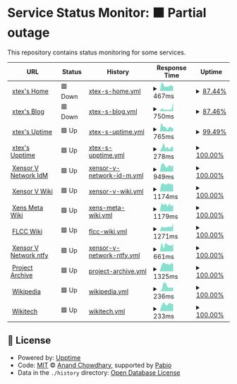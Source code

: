 # Service Status Monitor: <!--live status--> **🟧 Partial outage**

This repository contains status monitoring for some services.

<!--start: status pages-->
<!-- This summary is generated by Upptime (https://github.com/upptime/upptime) -->
<!-- Do not edit this manually, your changes will be overwritten -->
<!-- prettier-ignore -->
| URL | Status | History | Response Time | Uptime |
| --- | ------ | ------- | ------------- | ------ |
| <img alt="" src="https://icons.duckduckgo.com/ip3/xtexx.eu.org.ico" height="13"> [xtex's Home](https://xtexx.eu.org) | 🟥 Down | [xtex-s-home.yml](https://github.com/xtexChooser/uptime/commits/HEAD/history/xtex-s-home.yml) | <details><summary><img alt="Response time graph" src="./graphs/xtex-s-home/response-time-week.png" height="20"> 467ms</summary><br><a href="https://upptime.xtexx.eu.org/history/xtex-s-home"><img alt="Response time 740" src="https://img.shields.io/endpoint?url=https%3A%2F%2Fraw.githubusercontent.com%2FxtexChooser%2Fuptime%2FHEAD%2Fapi%2Fxtex-s-home%2Fresponse-time.json"></a><br><a href="https://upptime.xtexx.eu.org/history/xtex-s-home"><img alt="24-hour response time 0" src="https://img.shields.io/endpoint?url=https%3A%2F%2Fraw.githubusercontent.com%2FxtexChooser%2Fuptime%2FHEAD%2Fapi%2Fxtex-s-home%2Fresponse-time-day.json"></a><br><a href="https://upptime.xtexx.eu.org/history/xtex-s-home"><img alt="7-day response time 467" src="https://img.shields.io/endpoint?url=https%3A%2F%2Fraw.githubusercontent.com%2FxtexChooser%2Fuptime%2FHEAD%2Fapi%2Fxtex-s-home%2Fresponse-time-week.json"></a><br><a href="https://upptime.xtexx.eu.org/history/xtex-s-home"><img alt="30-day response time 740" src="https://img.shields.io/endpoint?url=https%3A%2F%2Fraw.githubusercontent.com%2FxtexChooser%2Fuptime%2FHEAD%2Fapi%2Fxtex-s-home%2Fresponse-time-month.json"></a><br><a href="https://upptime.xtexx.eu.org/history/xtex-s-home"><img alt="1-year response time 740" src="https://img.shields.io/endpoint?url=https%3A%2F%2Fraw.githubusercontent.com%2FxtexChooser%2Fuptime%2FHEAD%2Fapi%2Fxtex-s-home%2Fresponse-time-year.json"></a></details> | <details><summary><a href="https://upptime.xtexx.eu.org/history/xtex-s-home">87.44%</a></summary><a href="https://upptime.xtexx.eu.org/history/xtex-s-home"><img alt="All-time uptime 95.16%" src="https://img.shields.io/endpoint?url=https%3A%2F%2Fraw.githubusercontent.com%2FxtexChooser%2Fuptime%2FHEAD%2Fapi%2Fxtex-s-home%2Fuptime.json"></a><br><a href="https://upptime.xtexx.eu.org/history/xtex-s-home"><img alt="24-hour uptime 12.10%" src="https://img.shields.io/endpoint?url=https%3A%2F%2Fraw.githubusercontent.com%2FxtexChooser%2Fuptime%2FHEAD%2Fapi%2Fxtex-s-home%2Fuptime-day.json"></a><br><a href="https://upptime.xtexx.eu.org/history/xtex-s-home"><img alt="7-day uptime 87.44%" src="https://img.shields.io/endpoint?url=https%3A%2F%2Fraw.githubusercontent.com%2FxtexChooser%2Fuptime%2FHEAD%2Fapi%2Fxtex-s-home%2Fuptime-week.json"></a><br><a href="https://upptime.xtexx.eu.org/history/xtex-s-home"><img alt="30-day uptime 95.16%" src="https://img.shields.io/endpoint?url=https%3A%2F%2Fraw.githubusercontent.com%2FxtexChooser%2Fuptime%2FHEAD%2Fapi%2Fxtex-s-home%2Fuptime-month.json"></a><br><a href="https://upptime.xtexx.eu.org/history/xtex-s-home"><img alt="1-year uptime 95.16%" src="https://img.shields.io/endpoint?url=https%3A%2F%2Fraw.githubusercontent.com%2FxtexChooser%2Fuptime%2FHEAD%2Fapi%2Fxtex-s-home%2Fuptime-year.json"></a></details>
| <img alt="" src="https://icons.duckduckgo.com/ip3/blog.xtexx.eu.org.ico" height="13"> [xtex's Blog](https://blog.xtexx.eu.org) | 🟥 Down | [xtex-s-blog.yml](https://github.com/xtexChooser/uptime/commits/HEAD/history/xtex-s-blog.yml) | <details><summary><img alt="Response time graph" src="./graphs/xtex-s-blog/response-time-week.png" height="20"> 750ms</summary><br><a href="https://upptime.xtexx.eu.org/history/xtex-s-blog"><img alt="Response time 745" src="https://img.shields.io/endpoint?url=https%3A%2F%2Fraw.githubusercontent.com%2FxtexChooser%2Fuptime%2FHEAD%2Fapi%2Fxtex-s-blog%2Fresponse-time.json"></a><br><a href="https://upptime.xtexx.eu.org/history/xtex-s-blog"><img alt="24-hour response time 2458" src="https://img.shields.io/endpoint?url=https%3A%2F%2Fraw.githubusercontent.com%2FxtexChooser%2Fuptime%2FHEAD%2Fapi%2Fxtex-s-blog%2Fresponse-time-day.json"></a><br><a href="https://upptime.xtexx.eu.org/history/xtex-s-blog"><img alt="7-day response time 750" src="https://img.shields.io/endpoint?url=https%3A%2F%2Fraw.githubusercontent.com%2FxtexChooser%2Fuptime%2FHEAD%2Fapi%2Fxtex-s-blog%2Fresponse-time-week.json"></a><br><a href="https://upptime.xtexx.eu.org/history/xtex-s-blog"><img alt="30-day response time 745" src="https://img.shields.io/endpoint?url=https%3A%2F%2Fraw.githubusercontent.com%2FxtexChooser%2Fuptime%2FHEAD%2Fapi%2Fxtex-s-blog%2Fresponse-time-month.json"></a><br><a href="https://upptime.xtexx.eu.org/history/xtex-s-blog"><img alt="1-year response time 745" src="https://img.shields.io/endpoint?url=https%3A%2F%2Fraw.githubusercontent.com%2FxtexChooser%2Fuptime%2FHEAD%2Fapi%2Fxtex-s-blog%2Fresponse-time-year.json"></a></details> | <details><summary><a href="https://upptime.xtexx.eu.org/history/xtex-s-blog">87.46%</a></summary><a href="https://upptime.xtexx.eu.org/history/xtex-s-blog"><img alt="All-time uptime 95.16%" src="https://img.shields.io/endpoint?url=https%3A%2F%2Fraw.githubusercontent.com%2FxtexChooser%2Fuptime%2FHEAD%2Fapi%2Fxtex-s-blog%2Fuptime.json"></a><br><a href="https://upptime.xtexx.eu.org/history/xtex-s-blog"><img alt="24-hour uptime 12.21%" src="https://img.shields.io/endpoint?url=https%3A%2F%2Fraw.githubusercontent.com%2FxtexChooser%2Fuptime%2FHEAD%2Fapi%2Fxtex-s-blog%2Fuptime-day.json"></a><br><a href="https://upptime.xtexx.eu.org/history/xtex-s-blog"><img alt="7-day uptime 87.46%" src="https://img.shields.io/endpoint?url=https%3A%2F%2Fraw.githubusercontent.com%2FxtexChooser%2Fuptime%2FHEAD%2Fapi%2Fxtex-s-blog%2Fuptime-week.json"></a><br><a href="https://upptime.xtexx.eu.org/history/xtex-s-blog"><img alt="30-day uptime 95.16%" src="https://img.shields.io/endpoint?url=https%3A%2F%2Fraw.githubusercontent.com%2FxtexChooser%2Fuptime%2FHEAD%2Fapi%2Fxtex-s-blog%2Fuptime-month.json"></a><br><a href="https://upptime.xtexx.eu.org/history/xtex-s-blog"><img alt="1-year uptime 95.16%" src="https://img.shields.io/endpoint?url=https%3A%2F%2Fraw.githubusercontent.com%2FxtexChooser%2Fuptime%2FHEAD%2Fapi%2Fxtex-s-blog%2Fuptime-year.json"></a></details>
| <img alt="" src="https://icons.duckduckgo.com/ip3/uptime.xtexx.eu.org.ico" height="13"> [xtex's Uptime](https://uptime.xtexx.eu.org) | 🟩 Up | [xtex-s-uptime.yml](https://github.com/xtexChooser/uptime/commits/HEAD/history/xtex-s-uptime.yml) | <details><summary><img alt="Response time graph" src="./graphs/xtex-s-uptime/response-time-week.png" height="20"> 765ms</summary><br><a href="https://upptime.xtexx.eu.org/history/xtex-s-uptime"><img alt="Response time 787" src="https://img.shields.io/endpoint?url=https%3A%2F%2Fraw.githubusercontent.com%2FxtexChooser%2Fuptime%2FHEAD%2Fapi%2Fxtex-s-uptime%2Fresponse-time.json"></a><br><a href="https://upptime.xtexx.eu.org/history/xtex-s-uptime"><img alt="24-hour response time 557" src="https://img.shields.io/endpoint?url=https%3A%2F%2Fraw.githubusercontent.com%2FxtexChooser%2Fuptime%2FHEAD%2Fapi%2Fxtex-s-uptime%2Fresponse-time-day.json"></a><br><a href="https://upptime.xtexx.eu.org/history/xtex-s-uptime"><img alt="7-day response time 765" src="https://img.shields.io/endpoint?url=https%3A%2F%2Fraw.githubusercontent.com%2FxtexChooser%2Fuptime%2FHEAD%2Fapi%2Fxtex-s-uptime%2Fresponse-time-week.json"></a><br><a href="https://upptime.xtexx.eu.org/history/xtex-s-uptime"><img alt="30-day response time 787" src="https://img.shields.io/endpoint?url=https%3A%2F%2Fraw.githubusercontent.com%2FxtexChooser%2Fuptime%2FHEAD%2Fapi%2Fxtex-s-uptime%2Fresponse-time-month.json"></a><br><a href="https://upptime.xtexx.eu.org/history/xtex-s-uptime"><img alt="1-year response time 787" src="https://img.shields.io/endpoint?url=https%3A%2F%2Fraw.githubusercontent.com%2FxtexChooser%2Fuptime%2FHEAD%2Fapi%2Fxtex-s-uptime%2Fresponse-time-year.json"></a></details> | <details><summary><a href="https://upptime.xtexx.eu.org/history/xtex-s-uptime">99.49%</a></summary><a href="https://upptime.xtexx.eu.org/history/xtex-s-uptime"><img alt="All-time uptime 99.19%" src="https://img.shields.io/endpoint?url=https%3A%2F%2Fraw.githubusercontent.com%2FxtexChooser%2Fuptime%2FHEAD%2Fapi%2Fxtex-s-uptime%2Fuptime.json"></a><br><a href="https://upptime.xtexx.eu.org/history/xtex-s-uptime"><img alt="24-hour uptime 100.00%" src="https://img.shields.io/endpoint?url=https%3A%2F%2Fraw.githubusercontent.com%2FxtexChooser%2Fuptime%2FHEAD%2Fapi%2Fxtex-s-uptime%2Fuptime-day.json"></a><br><a href="https://upptime.xtexx.eu.org/history/xtex-s-uptime"><img alt="7-day uptime 99.49%" src="https://img.shields.io/endpoint?url=https%3A%2F%2Fraw.githubusercontent.com%2FxtexChooser%2Fuptime%2FHEAD%2Fapi%2Fxtex-s-uptime%2Fuptime-week.json"></a><br><a href="https://upptime.xtexx.eu.org/history/xtex-s-uptime"><img alt="30-day uptime 99.19%" src="https://img.shields.io/endpoint?url=https%3A%2F%2Fraw.githubusercontent.com%2FxtexChooser%2Fuptime%2FHEAD%2Fapi%2Fxtex-s-uptime%2Fuptime-month.json"></a><br><a href="https://upptime.xtexx.eu.org/history/xtex-s-uptime"><img alt="1-year uptime 99.19%" src="https://img.shields.io/endpoint?url=https%3A%2F%2Fraw.githubusercontent.com%2FxtexChooser%2Fuptime%2FHEAD%2Fapi%2Fxtex-s-uptime%2Fuptime-year.json"></a></details>
| <img alt="" src="https://icons.duckduckgo.com/ip3/upptime.xtexx.eu.org.ico" height="13"> [xtex's Upptime](https://upptime.xtexx.eu.org) | 🟩 Up | [xtex-s-upptime.yml](https://github.com/xtexChooser/uptime/commits/HEAD/history/xtex-s-upptime.yml) | <details><summary><img alt="Response time graph" src="./graphs/xtex-s-upptime/response-time-week.png" height="20"> 278ms</summary><br><a href="https://upptime.xtexx.eu.org/history/xtex-s-upptime"><img alt="Response time 250" src="https://img.shields.io/endpoint?url=https%3A%2F%2Fraw.githubusercontent.com%2FxtexChooser%2Fuptime%2FHEAD%2Fapi%2Fxtex-s-upptime%2Fresponse-time.json"></a><br><a href="https://upptime.xtexx.eu.org/history/xtex-s-upptime"><img alt="24-hour response time 332" src="https://img.shields.io/endpoint?url=https%3A%2F%2Fraw.githubusercontent.com%2FxtexChooser%2Fuptime%2FHEAD%2Fapi%2Fxtex-s-upptime%2Fresponse-time-day.json"></a><br><a href="https://upptime.xtexx.eu.org/history/xtex-s-upptime"><img alt="7-day response time 278" src="https://img.shields.io/endpoint?url=https%3A%2F%2Fraw.githubusercontent.com%2FxtexChooser%2Fuptime%2FHEAD%2Fapi%2Fxtex-s-upptime%2Fresponse-time-week.json"></a><br><a href="https://upptime.xtexx.eu.org/history/xtex-s-upptime"><img alt="30-day response time 250" src="https://img.shields.io/endpoint?url=https%3A%2F%2Fraw.githubusercontent.com%2FxtexChooser%2Fuptime%2FHEAD%2Fapi%2Fxtex-s-upptime%2Fresponse-time-month.json"></a><br><a href="https://upptime.xtexx.eu.org/history/xtex-s-upptime"><img alt="1-year response time 250" src="https://img.shields.io/endpoint?url=https%3A%2F%2Fraw.githubusercontent.com%2FxtexChooser%2Fuptime%2FHEAD%2Fapi%2Fxtex-s-upptime%2Fresponse-time-year.json"></a></details> | <details><summary><a href="https://upptime.xtexx.eu.org/history/xtex-s-upptime">100.00%</a></summary><a href="https://upptime.xtexx.eu.org/history/xtex-s-upptime"><img alt="All-time uptime 100.00%" src="https://img.shields.io/endpoint?url=https%3A%2F%2Fraw.githubusercontent.com%2FxtexChooser%2Fuptime%2FHEAD%2Fapi%2Fxtex-s-upptime%2Fuptime.json"></a><br><a href="https://upptime.xtexx.eu.org/history/xtex-s-upptime"><img alt="24-hour uptime 100.00%" src="https://img.shields.io/endpoint?url=https%3A%2F%2Fraw.githubusercontent.com%2FxtexChooser%2Fuptime%2FHEAD%2Fapi%2Fxtex-s-upptime%2Fuptime-day.json"></a><br><a href="https://upptime.xtexx.eu.org/history/xtex-s-upptime"><img alt="7-day uptime 100.00%" src="https://img.shields.io/endpoint?url=https%3A%2F%2Fraw.githubusercontent.com%2FxtexChooser%2Fuptime%2FHEAD%2Fapi%2Fxtex-s-upptime%2Fuptime-week.json"></a><br><a href="https://upptime.xtexx.eu.org/history/xtex-s-upptime"><img alt="30-day uptime 100.00%" src="https://img.shields.io/endpoint?url=https%3A%2F%2Fraw.githubusercontent.com%2FxtexChooser%2Fuptime%2FHEAD%2Fapi%2Fxtex-s-upptime%2Fuptime-month.json"></a><br><a href="https://upptime.xtexx.eu.org/history/xtex-s-upptime"><img alt="1-year uptime 100.00%" src="https://img.shields.io/endpoint?url=https%3A%2F%2Fraw.githubusercontent.com%2FxtexChooser%2Fuptime%2FHEAD%2Fapi%2Fxtex-s-upptime%2Fuptime-year.json"></a></details>
| <img alt="" src="https://icons.duckduckgo.com/ip3/id.xvnet.eu.org.ico" height="13"> [Xensor V Network IdM](https://id.xvnet.eu.org) | 🟩 Up | [xensor-v-network-id-m.yml](https://github.com/xtexChooser/uptime/commits/HEAD/history/xensor-v-network-id-m.yml) | <details><summary><img alt="Response time graph" src="./graphs/xensor-v-network-id-m/response-time-week.png" height="20"> 949ms</summary><br><a href="https://upptime.xtexx.eu.org/history/xensor-v-network-id-m"><img alt="Response time 1148" src="https://img.shields.io/endpoint?url=https%3A%2F%2Fraw.githubusercontent.com%2FxtexChooser%2Fuptime%2FHEAD%2Fapi%2Fxensor-v-network-id-m%2Fresponse-time.json"></a><br><a href="https://upptime.xtexx.eu.org/history/xensor-v-network-id-m"><img alt="24-hour response time 1009" src="https://img.shields.io/endpoint?url=https%3A%2F%2Fraw.githubusercontent.com%2FxtexChooser%2Fuptime%2FHEAD%2Fapi%2Fxensor-v-network-id-m%2Fresponse-time-day.json"></a><br><a href="https://upptime.xtexx.eu.org/history/xensor-v-network-id-m"><img alt="7-day response time 949" src="https://img.shields.io/endpoint?url=https%3A%2F%2Fraw.githubusercontent.com%2FxtexChooser%2Fuptime%2FHEAD%2Fapi%2Fxensor-v-network-id-m%2Fresponse-time-week.json"></a><br><a href="https://upptime.xtexx.eu.org/history/xensor-v-network-id-m"><img alt="30-day response time 1056" src="https://img.shields.io/endpoint?url=https%3A%2F%2Fraw.githubusercontent.com%2FxtexChooser%2Fuptime%2FHEAD%2Fapi%2Fxensor-v-network-id-m%2Fresponse-time-month.json"></a><br><a href="https://upptime.xtexx.eu.org/history/xensor-v-network-id-m"><img alt="1-year response time 1148" src="https://img.shields.io/endpoint?url=https%3A%2F%2Fraw.githubusercontent.com%2FxtexChooser%2Fuptime%2FHEAD%2Fapi%2Fxensor-v-network-id-m%2Fresponse-time-year.json"></a></details> | <details><summary><a href="https://upptime.xtexx.eu.org/history/xensor-v-network-id-m">100.00%</a></summary><a href="https://upptime.xtexx.eu.org/history/xensor-v-network-id-m"><img alt="All-time uptime 100.00%" src="https://img.shields.io/endpoint?url=https%3A%2F%2Fraw.githubusercontent.com%2FxtexChooser%2Fuptime%2FHEAD%2Fapi%2Fxensor-v-network-id-m%2Fuptime.json"></a><br><a href="https://upptime.xtexx.eu.org/history/xensor-v-network-id-m"><img alt="24-hour uptime 100.00%" src="https://img.shields.io/endpoint?url=https%3A%2F%2Fraw.githubusercontent.com%2FxtexChooser%2Fuptime%2FHEAD%2Fapi%2Fxensor-v-network-id-m%2Fuptime-day.json"></a><br><a href="https://upptime.xtexx.eu.org/history/xensor-v-network-id-m"><img alt="7-day uptime 100.00%" src="https://img.shields.io/endpoint?url=https%3A%2F%2Fraw.githubusercontent.com%2FxtexChooser%2Fuptime%2FHEAD%2Fapi%2Fxensor-v-network-id-m%2Fuptime-week.json"></a><br><a href="https://upptime.xtexx.eu.org/history/xensor-v-network-id-m"><img alt="30-day uptime 100.00%" src="https://img.shields.io/endpoint?url=https%3A%2F%2Fraw.githubusercontent.com%2FxtexChooser%2Fuptime%2FHEAD%2Fapi%2Fxensor-v-network-id-m%2Fuptime-month.json"></a><br><a href="https://upptime.xtexx.eu.org/history/xensor-v-network-id-m"><img alt="1-year uptime 100.00%" src="https://img.shields.io/endpoint?url=https%3A%2F%2Fraw.githubusercontent.com%2FxtexChooser%2Fuptime%2FHEAD%2Fapi%2Fxensor-v-network-id-m%2Fuptime-year.json"></a></details>
| <img alt="" src="https://icons.duckduckgo.com/ip3/w.xvnet.eu.org.ico" height="13"> [Xensor V Wiki](https://w.xvnet.eu.org) | 🟩 Up | [xensor-v-wiki.yml](https://github.com/xtexChooser/uptime/commits/HEAD/history/xensor-v-wiki.yml) | <details><summary><img alt="Response time graph" src="./graphs/xensor-v-wiki/response-time-week.png" height="20"> 1174ms</summary><br><a href="https://upptime.xtexx.eu.org/history/xensor-v-wiki"><img alt="Response time 1237" src="https://img.shields.io/endpoint?url=https%3A%2F%2Fraw.githubusercontent.com%2FxtexChooser%2Fuptime%2FHEAD%2Fapi%2Fxensor-v-wiki%2Fresponse-time.json"></a><br><a href="https://upptime.xtexx.eu.org/history/xensor-v-wiki"><img alt="24-hour response time 1191" src="https://img.shields.io/endpoint?url=https%3A%2F%2Fraw.githubusercontent.com%2FxtexChooser%2Fuptime%2FHEAD%2Fapi%2Fxensor-v-wiki%2Fresponse-time-day.json"></a><br><a href="https://upptime.xtexx.eu.org/history/xensor-v-wiki"><img alt="7-day response time 1174" src="https://img.shields.io/endpoint?url=https%3A%2F%2Fraw.githubusercontent.com%2FxtexChooser%2Fuptime%2FHEAD%2Fapi%2Fxensor-v-wiki%2Fresponse-time-week.json"></a><br><a href="https://upptime.xtexx.eu.org/history/xensor-v-wiki"><img alt="30-day response time 1082" src="https://img.shields.io/endpoint?url=https%3A%2F%2Fraw.githubusercontent.com%2FxtexChooser%2Fuptime%2FHEAD%2Fapi%2Fxensor-v-wiki%2Fresponse-time-month.json"></a><br><a href="https://upptime.xtexx.eu.org/history/xensor-v-wiki"><img alt="1-year response time 1237" src="https://img.shields.io/endpoint?url=https%3A%2F%2Fraw.githubusercontent.com%2FxtexChooser%2Fuptime%2FHEAD%2Fapi%2Fxensor-v-wiki%2Fresponse-time-year.json"></a></details> | <details><summary><a href="https://upptime.xtexx.eu.org/history/xensor-v-wiki">100.00%</a></summary><a href="https://upptime.xtexx.eu.org/history/xensor-v-wiki"><img alt="All-time uptime 99.51%" src="https://img.shields.io/endpoint?url=https%3A%2F%2Fraw.githubusercontent.com%2FxtexChooser%2Fuptime%2FHEAD%2Fapi%2Fxensor-v-wiki%2Fuptime.json"></a><br><a href="https://upptime.xtexx.eu.org/history/xensor-v-wiki"><img alt="24-hour uptime 100.00%" src="https://img.shields.io/endpoint?url=https%3A%2F%2Fraw.githubusercontent.com%2FxtexChooser%2Fuptime%2FHEAD%2Fapi%2Fxensor-v-wiki%2Fuptime-day.json"></a><br><a href="https://upptime.xtexx.eu.org/history/xensor-v-wiki"><img alt="7-day uptime 100.00%" src="https://img.shields.io/endpoint?url=https%3A%2F%2Fraw.githubusercontent.com%2FxtexChooser%2Fuptime%2FHEAD%2Fapi%2Fxensor-v-wiki%2Fuptime-week.json"></a><br><a href="https://upptime.xtexx.eu.org/history/xensor-v-wiki"><img alt="30-day uptime 100.00%" src="https://img.shields.io/endpoint?url=https%3A%2F%2Fraw.githubusercontent.com%2FxtexChooser%2Fuptime%2FHEAD%2Fapi%2Fxensor-v-wiki%2Fuptime-month.json"></a><br><a href="https://upptime.xtexx.eu.org/history/xensor-v-wiki"><img alt="1-year uptime 99.51%" src="https://img.shields.io/endpoint?url=https%3A%2F%2Fraw.githubusercontent.com%2FxtexChooser%2Fuptime%2FHEAD%2Fapi%2Fxensor-v-wiki%2Fuptime-year.json"></a></details>
| <img alt="" src="https://icons.duckduckgo.com/ip3/meta.w.xvnet.eu.org.ico" height="13"> [Xens Meta Wiki](https://meta.w.xvnet.eu.org) | 🟩 Up | [xens-meta-wiki.yml](https://github.com/xtexChooser/uptime/commits/HEAD/history/xens-meta-wiki.yml) | <details><summary><img alt="Response time graph" src="./graphs/xens-meta-wiki/response-time-week.png" height="20"> 1179ms</summary><br><a href="https://upptime.xtexx.eu.org/history/xens-meta-wiki"><img alt="Response time 1119" src="https://img.shields.io/endpoint?url=https%3A%2F%2Fraw.githubusercontent.com%2FxtexChooser%2Fuptime%2FHEAD%2Fapi%2Fxens-meta-wiki%2Fresponse-time.json"></a><br><a href="https://upptime.xtexx.eu.org/history/xens-meta-wiki"><img alt="24-hour response time 1180" src="https://img.shields.io/endpoint?url=https%3A%2F%2Fraw.githubusercontent.com%2FxtexChooser%2Fuptime%2FHEAD%2Fapi%2Fxens-meta-wiki%2Fresponse-time-day.json"></a><br><a href="https://upptime.xtexx.eu.org/history/xens-meta-wiki"><img alt="7-day response time 1179" src="https://img.shields.io/endpoint?url=https%3A%2F%2Fraw.githubusercontent.com%2FxtexChooser%2Fuptime%2FHEAD%2Fapi%2Fxens-meta-wiki%2Fresponse-time-week.json"></a><br><a href="https://upptime.xtexx.eu.org/history/xens-meta-wiki"><img alt="30-day response time 1058" src="https://img.shields.io/endpoint?url=https%3A%2F%2Fraw.githubusercontent.com%2FxtexChooser%2Fuptime%2FHEAD%2Fapi%2Fxens-meta-wiki%2Fresponse-time-month.json"></a><br><a href="https://upptime.xtexx.eu.org/history/xens-meta-wiki"><img alt="1-year response time 1119" src="https://img.shields.io/endpoint?url=https%3A%2F%2Fraw.githubusercontent.com%2FxtexChooser%2Fuptime%2FHEAD%2Fapi%2Fxens-meta-wiki%2Fresponse-time-year.json"></a></details> | <details><summary><a href="https://upptime.xtexx.eu.org/history/xens-meta-wiki">100.00%</a></summary><a href="https://upptime.xtexx.eu.org/history/xens-meta-wiki"><img alt="All-time uptime 99.51%" src="https://img.shields.io/endpoint?url=https%3A%2F%2Fraw.githubusercontent.com%2FxtexChooser%2Fuptime%2FHEAD%2Fapi%2Fxens-meta-wiki%2Fuptime.json"></a><br><a href="https://upptime.xtexx.eu.org/history/xens-meta-wiki"><img alt="24-hour uptime 100.00%" src="https://img.shields.io/endpoint?url=https%3A%2F%2Fraw.githubusercontent.com%2FxtexChooser%2Fuptime%2FHEAD%2Fapi%2Fxens-meta-wiki%2Fuptime-day.json"></a><br><a href="https://upptime.xtexx.eu.org/history/xens-meta-wiki"><img alt="7-day uptime 100.00%" src="https://img.shields.io/endpoint?url=https%3A%2F%2Fraw.githubusercontent.com%2FxtexChooser%2Fuptime%2FHEAD%2Fapi%2Fxens-meta-wiki%2Fuptime-week.json"></a><br><a href="https://upptime.xtexx.eu.org/history/xens-meta-wiki"><img alt="30-day uptime 100.00%" src="https://img.shields.io/endpoint?url=https%3A%2F%2Fraw.githubusercontent.com%2FxtexChooser%2Fuptime%2FHEAD%2Fapi%2Fxens-meta-wiki%2Fuptime-month.json"></a><br><a href="https://upptime.xtexx.eu.org/history/xens-meta-wiki"><img alt="1-year uptime 99.51%" src="https://img.shields.io/endpoint?url=https%3A%2F%2Fraw.githubusercontent.com%2FxtexChooser%2Fuptime%2FHEAD%2Fapi%2Fxens-meta-wiki%2Fuptime-year.json"></a></details>
| <img alt="" src="https://icons.duckduckgo.com/ip3/hgdns.ren.ico" height="13"> [FLCC Wiki](https://hgdns.ren) | 🟩 Up | [flcc-wiki.yml](https://github.com/xtexChooser/uptime/commits/HEAD/history/flcc-wiki.yml) | <details><summary><img alt="Response time graph" src="./graphs/flcc-wiki/response-time-week.png" height="20"> 1271ms</summary><br><a href="https://upptime.xtexx.eu.org/history/flcc-wiki"><img alt="Response time 1148" src="https://img.shields.io/endpoint?url=https%3A%2F%2Fraw.githubusercontent.com%2FxtexChooser%2Fuptime%2FHEAD%2Fapi%2Fflcc-wiki%2Fresponse-time.json"></a><br><a href="https://upptime.xtexx.eu.org/history/flcc-wiki"><img alt="24-hour response time 2077" src="https://img.shields.io/endpoint?url=https%3A%2F%2Fraw.githubusercontent.com%2FxtexChooser%2Fuptime%2FHEAD%2Fapi%2Fflcc-wiki%2Fresponse-time-day.json"></a><br><a href="https://upptime.xtexx.eu.org/history/flcc-wiki"><img alt="7-day response time 1271" src="https://img.shields.io/endpoint?url=https%3A%2F%2Fraw.githubusercontent.com%2FxtexChooser%2Fuptime%2FHEAD%2Fapi%2Fflcc-wiki%2Fresponse-time-week.json"></a><br><a href="https://upptime.xtexx.eu.org/history/flcc-wiki"><img alt="30-day response time 1148" src="https://img.shields.io/endpoint?url=https%3A%2F%2Fraw.githubusercontent.com%2FxtexChooser%2Fuptime%2FHEAD%2Fapi%2Fflcc-wiki%2Fresponse-time-month.json"></a><br><a href="https://upptime.xtexx.eu.org/history/flcc-wiki"><img alt="1-year response time 1148" src="https://img.shields.io/endpoint?url=https%3A%2F%2Fraw.githubusercontent.com%2FxtexChooser%2Fuptime%2FHEAD%2Fapi%2Fflcc-wiki%2Fresponse-time-year.json"></a></details> | <details><summary><a href="https://upptime.xtexx.eu.org/history/flcc-wiki">100.00%</a></summary><a href="https://upptime.xtexx.eu.org/history/flcc-wiki"><img alt="All-time uptime 100.00%" src="https://img.shields.io/endpoint?url=https%3A%2F%2Fraw.githubusercontent.com%2FxtexChooser%2Fuptime%2FHEAD%2Fapi%2Fflcc-wiki%2Fuptime.json"></a><br><a href="https://upptime.xtexx.eu.org/history/flcc-wiki"><img alt="24-hour uptime 100.00%" src="https://img.shields.io/endpoint?url=https%3A%2F%2Fraw.githubusercontent.com%2FxtexChooser%2Fuptime%2FHEAD%2Fapi%2Fflcc-wiki%2Fuptime-day.json"></a><br><a href="https://upptime.xtexx.eu.org/history/flcc-wiki"><img alt="7-day uptime 100.00%" src="https://img.shields.io/endpoint?url=https%3A%2F%2Fraw.githubusercontent.com%2FxtexChooser%2Fuptime%2FHEAD%2Fapi%2Fflcc-wiki%2Fuptime-week.json"></a><br><a href="https://upptime.xtexx.eu.org/history/flcc-wiki"><img alt="30-day uptime 100.00%" src="https://img.shields.io/endpoint?url=https%3A%2F%2Fraw.githubusercontent.com%2FxtexChooser%2Fuptime%2FHEAD%2Fapi%2Fflcc-wiki%2Fuptime-month.json"></a><br><a href="https://upptime.xtexx.eu.org/history/flcc-wiki"><img alt="1-year uptime 100.00%" src="https://img.shields.io/endpoint?url=https%3A%2F%2Fraw.githubusercontent.com%2FxtexChooser%2Fuptime%2FHEAD%2Fapi%2Fflcc-wiki%2Fuptime-year.json"></a></details>
| <img alt="" src="https://icons.duckduckgo.com/ip3/ntfy.xvnet.eu.org.ico" height="13"> [Xensor V Network ntfy](https://ntfy.xvnet.eu.org) | 🟩 Up | [xensor-v-network-ntfy.yml](https://github.com/xtexChooser/uptime/commits/HEAD/history/xensor-v-network-ntfy.yml) | <details><summary><img alt="Response time graph" src="./graphs/xensor-v-network-ntfy/response-time-week.png" height="20"> 661ms</summary><br><a href="https://upptime.xtexx.eu.org/history/xensor-v-network-ntfy"><img alt="Response time 839" src="https://img.shields.io/endpoint?url=https%3A%2F%2Fraw.githubusercontent.com%2FxtexChooser%2Fuptime%2FHEAD%2Fapi%2Fxensor-v-network-ntfy%2Fresponse-time.json"></a><br><a href="https://upptime.xtexx.eu.org/history/xensor-v-network-ntfy"><img alt="24-hour response time 765" src="https://img.shields.io/endpoint?url=https%3A%2F%2Fraw.githubusercontent.com%2FxtexChooser%2Fuptime%2FHEAD%2Fapi%2Fxensor-v-network-ntfy%2Fresponse-time-day.json"></a><br><a href="https://upptime.xtexx.eu.org/history/xensor-v-network-ntfy"><img alt="7-day response time 661" src="https://img.shields.io/endpoint?url=https%3A%2F%2Fraw.githubusercontent.com%2FxtexChooser%2Fuptime%2FHEAD%2Fapi%2Fxensor-v-network-ntfy%2Fresponse-time-week.json"></a><br><a href="https://upptime.xtexx.eu.org/history/xensor-v-network-ntfy"><img alt="30-day response time 758" src="https://img.shields.io/endpoint?url=https%3A%2F%2Fraw.githubusercontent.com%2FxtexChooser%2Fuptime%2FHEAD%2Fapi%2Fxensor-v-network-ntfy%2Fresponse-time-month.json"></a><br><a href="https://upptime.xtexx.eu.org/history/xensor-v-network-ntfy"><img alt="1-year response time 839" src="https://img.shields.io/endpoint?url=https%3A%2F%2Fraw.githubusercontent.com%2FxtexChooser%2Fuptime%2FHEAD%2Fapi%2Fxensor-v-network-ntfy%2Fresponse-time-year.json"></a></details> | <details><summary><a href="https://upptime.xtexx.eu.org/history/xensor-v-network-ntfy">100.00%</a></summary><a href="https://upptime.xtexx.eu.org/history/xensor-v-network-ntfy"><img alt="All-time uptime 100.00%" src="https://img.shields.io/endpoint?url=https%3A%2F%2Fraw.githubusercontent.com%2FxtexChooser%2Fuptime%2FHEAD%2Fapi%2Fxensor-v-network-ntfy%2Fuptime.json"></a><br><a href="https://upptime.xtexx.eu.org/history/xensor-v-network-ntfy"><img alt="24-hour uptime 100.00%" src="https://img.shields.io/endpoint?url=https%3A%2F%2Fraw.githubusercontent.com%2FxtexChooser%2Fuptime%2FHEAD%2Fapi%2Fxensor-v-network-ntfy%2Fuptime-day.json"></a><br><a href="https://upptime.xtexx.eu.org/history/xensor-v-network-ntfy"><img alt="7-day uptime 100.00%" src="https://img.shields.io/endpoint?url=https%3A%2F%2Fraw.githubusercontent.com%2FxtexChooser%2Fuptime%2FHEAD%2Fapi%2Fxensor-v-network-ntfy%2Fuptime-week.json"></a><br><a href="https://upptime.xtexx.eu.org/history/xensor-v-network-ntfy"><img alt="30-day uptime 100.00%" src="https://img.shields.io/endpoint?url=https%3A%2F%2Fraw.githubusercontent.com%2FxtexChooser%2Fuptime%2FHEAD%2Fapi%2Fxensor-v-network-ntfy%2Fuptime-month.json"></a><br><a href="https://upptime.xtexx.eu.org/history/xensor-v-network-ntfy"><img alt="1-year uptime 100.00%" src="https://img.shields.io/endpoint?url=https%3A%2F%2Fraw.githubusercontent.com%2FxtexChooser%2Fuptime%2FHEAD%2Fapi%2Fxensor-v-network-ntfy%2Fuptime-year.json"></a></details>
| <img alt="" src="https://icons.duckduckgo.com/ip3/lakeus.xyz.ico" height="13"> [Project Archive](https://lakeus.xyz) | 🟩 Up | [project-archive.yml](https://github.com/xtexChooser/uptime/commits/HEAD/history/project-archive.yml) | <details><summary><img alt="Response time graph" src="./graphs/project-archive/response-time-week.png" height="20"> 1325ms</summary><br><a href="https://upptime.xtexx.eu.org/history/project-archive"><img alt="Response time 1358" src="https://img.shields.io/endpoint?url=https%3A%2F%2Fraw.githubusercontent.com%2FxtexChooser%2Fuptime%2FHEAD%2Fapi%2Fproject-archive%2Fresponse-time.json"></a><br><a href="https://upptime.xtexx.eu.org/history/project-archive"><img alt="24-hour response time 1330" src="https://img.shields.io/endpoint?url=https%3A%2F%2Fraw.githubusercontent.com%2FxtexChooser%2Fuptime%2FHEAD%2Fapi%2Fproject-archive%2Fresponse-time-day.json"></a><br><a href="https://upptime.xtexx.eu.org/history/project-archive"><img alt="7-day response time 1325" src="https://img.shields.io/endpoint?url=https%3A%2F%2Fraw.githubusercontent.com%2FxtexChooser%2Fuptime%2FHEAD%2Fapi%2Fproject-archive%2Fresponse-time-week.json"></a><br><a href="https://upptime.xtexx.eu.org/history/project-archive"><img alt="30-day response time 1343" src="https://img.shields.io/endpoint?url=https%3A%2F%2Fraw.githubusercontent.com%2FxtexChooser%2Fuptime%2FHEAD%2Fapi%2Fproject-archive%2Fresponse-time-month.json"></a><br><a href="https://upptime.xtexx.eu.org/history/project-archive"><img alt="1-year response time 1358" src="https://img.shields.io/endpoint?url=https%3A%2F%2Fraw.githubusercontent.com%2FxtexChooser%2Fuptime%2FHEAD%2Fapi%2Fproject-archive%2Fresponse-time-year.json"></a></details> | <details><summary><a href="https://upptime.xtexx.eu.org/history/project-archive">100.00%</a></summary><a href="https://upptime.xtexx.eu.org/history/project-archive"><img alt="All-time uptime 99.82%" src="https://img.shields.io/endpoint?url=https%3A%2F%2Fraw.githubusercontent.com%2FxtexChooser%2Fuptime%2FHEAD%2Fapi%2Fproject-archive%2Fuptime.json"></a><br><a href="https://upptime.xtexx.eu.org/history/project-archive"><img alt="24-hour uptime 100.00%" src="https://img.shields.io/endpoint?url=https%3A%2F%2Fraw.githubusercontent.com%2FxtexChooser%2Fuptime%2FHEAD%2Fapi%2Fproject-archive%2Fuptime-day.json"></a><br><a href="https://upptime.xtexx.eu.org/history/project-archive"><img alt="7-day uptime 100.00%" src="https://img.shields.io/endpoint?url=https%3A%2F%2Fraw.githubusercontent.com%2FxtexChooser%2Fuptime%2FHEAD%2Fapi%2Fproject-archive%2Fuptime-week.json"></a><br><a href="https://upptime.xtexx.eu.org/history/project-archive"><img alt="30-day uptime 99.95%" src="https://img.shields.io/endpoint?url=https%3A%2F%2Fraw.githubusercontent.com%2FxtexChooser%2Fuptime%2FHEAD%2Fapi%2Fproject-archive%2Fuptime-month.json"></a><br><a href="https://upptime.xtexx.eu.org/history/project-archive"><img alt="1-year uptime 99.82%" src="https://img.shields.io/endpoint?url=https%3A%2F%2Fraw.githubusercontent.com%2FxtexChooser%2Fuptime%2FHEAD%2Fapi%2Fproject-archive%2Fuptime-year.json"></a></details>
| <img alt="" src="https://icons.duckduckgo.com/ip3/en.wikipedia.org.ico" height="13"> [Wikipedia](https://en.wikipedia.org) | 🟩 Up | [wikipedia.yml](https://github.com/xtexChooser/uptime/commits/HEAD/history/wikipedia.yml) | <details><summary><img alt="Response time graph" src="./graphs/wikipedia/response-time-week.png" height="20"> 236ms</summary><br><a href="https://upptime.xtexx.eu.org/history/wikipedia"><img alt="Response time 249" src="https://img.shields.io/endpoint?url=https%3A%2F%2Fraw.githubusercontent.com%2FxtexChooser%2Fuptime%2FHEAD%2Fapi%2Fwikipedia%2Fresponse-time.json"></a><br><a href="https://upptime.xtexx.eu.org/history/wikipedia"><img alt="24-hour response time 174" src="https://img.shields.io/endpoint?url=https%3A%2F%2Fraw.githubusercontent.com%2FxtexChooser%2Fuptime%2FHEAD%2Fapi%2Fwikipedia%2Fresponse-time-day.json"></a><br><a href="https://upptime.xtexx.eu.org/history/wikipedia"><img alt="7-day response time 236" src="https://img.shields.io/endpoint?url=https%3A%2F%2Fraw.githubusercontent.com%2FxtexChooser%2Fuptime%2FHEAD%2Fapi%2Fwikipedia%2Fresponse-time-week.json"></a><br><a href="https://upptime.xtexx.eu.org/history/wikipedia"><img alt="30-day response time 215" src="https://img.shields.io/endpoint?url=https%3A%2F%2Fraw.githubusercontent.com%2FxtexChooser%2Fuptime%2FHEAD%2Fapi%2Fwikipedia%2Fresponse-time-month.json"></a><br><a href="https://upptime.xtexx.eu.org/history/wikipedia"><img alt="1-year response time 249" src="https://img.shields.io/endpoint?url=https%3A%2F%2Fraw.githubusercontent.com%2FxtexChooser%2Fuptime%2FHEAD%2Fapi%2Fwikipedia%2Fresponse-time-year.json"></a></details> | <details><summary><a href="https://upptime.xtexx.eu.org/history/wikipedia">100.00%</a></summary><a href="https://upptime.xtexx.eu.org/history/wikipedia"><img alt="All-time uptime 100.00%" src="https://img.shields.io/endpoint?url=https%3A%2F%2Fraw.githubusercontent.com%2FxtexChooser%2Fuptime%2FHEAD%2Fapi%2Fwikipedia%2Fuptime.json"></a><br><a href="https://upptime.xtexx.eu.org/history/wikipedia"><img alt="24-hour uptime 100.00%" src="https://img.shields.io/endpoint?url=https%3A%2F%2Fraw.githubusercontent.com%2FxtexChooser%2Fuptime%2FHEAD%2Fapi%2Fwikipedia%2Fuptime-day.json"></a><br><a href="https://upptime.xtexx.eu.org/history/wikipedia"><img alt="7-day uptime 100.00%" src="https://img.shields.io/endpoint?url=https%3A%2F%2Fraw.githubusercontent.com%2FxtexChooser%2Fuptime%2FHEAD%2Fapi%2Fwikipedia%2Fuptime-week.json"></a><br><a href="https://upptime.xtexx.eu.org/history/wikipedia"><img alt="30-day uptime 100.00%" src="https://img.shields.io/endpoint?url=https%3A%2F%2Fraw.githubusercontent.com%2FxtexChooser%2Fuptime%2FHEAD%2Fapi%2Fwikipedia%2Fuptime-month.json"></a><br><a href="https://upptime.xtexx.eu.org/history/wikipedia"><img alt="1-year uptime 100.00%" src="https://img.shields.io/endpoint?url=https%3A%2F%2Fraw.githubusercontent.com%2FxtexChooser%2Fuptime%2FHEAD%2Fapi%2Fwikipedia%2Fuptime-year.json"></a></details>
| <img alt="" src="https://icons.duckduckgo.com/ip3/wikitech.wikimedia.org.ico" height="13"> [Wikitech](https://wikitech.wikimedia.org) | 🟩 Up | [wikitech.yml](https://github.com/xtexChooser/uptime/commits/HEAD/history/wikitech.yml) | <details><summary><img alt="Response time graph" src="./graphs/wikitech/response-time-week.png" height="20"> 233ms</summary><br><a href="https://upptime.xtexx.eu.org/history/wikitech"><img alt="Response time 288" src="https://img.shields.io/endpoint?url=https%3A%2F%2Fraw.githubusercontent.com%2FxtexChooser%2Fuptime%2FHEAD%2Fapi%2Fwikitech%2Fresponse-time.json"></a><br><a href="https://upptime.xtexx.eu.org/history/wikitech"><img alt="24-hour response time 232" src="https://img.shields.io/endpoint?url=https%3A%2F%2Fraw.githubusercontent.com%2FxtexChooser%2Fuptime%2FHEAD%2Fapi%2Fwikitech%2Fresponse-time-day.json"></a><br><a href="https://upptime.xtexx.eu.org/history/wikitech"><img alt="7-day response time 233" src="https://img.shields.io/endpoint?url=https%3A%2F%2Fraw.githubusercontent.com%2FxtexChooser%2Fuptime%2FHEAD%2Fapi%2Fwikitech%2Fresponse-time-week.json"></a><br><a href="https://upptime.xtexx.eu.org/history/wikitech"><img alt="30-day response time 289" src="https://img.shields.io/endpoint?url=https%3A%2F%2Fraw.githubusercontent.com%2FxtexChooser%2Fuptime%2FHEAD%2Fapi%2Fwikitech%2Fresponse-time-month.json"></a><br><a href="https://upptime.xtexx.eu.org/history/wikitech"><img alt="1-year response time 288" src="https://img.shields.io/endpoint?url=https%3A%2F%2Fraw.githubusercontent.com%2FxtexChooser%2Fuptime%2FHEAD%2Fapi%2Fwikitech%2Fresponse-time-year.json"></a></details> | <details><summary><a href="https://upptime.xtexx.eu.org/history/wikitech">100.00%</a></summary><a href="https://upptime.xtexx.eu.org/history/wikitech"><img alt="All-time uptime 100.00%" src="https://img.shields.io/endpoint?url=https%3A%2F%2Fraw.githubusercontent.com%2FxtexChooser%2Fuptime%2FHEAD%2Fapi%2Fwikitech%2Fuptime.json"></a><br><a href="https://upptime.xtexx.eu.org/history/wikitech"><img alt="24-hour uptime 100.00%" src="https://img.shields.io/endpoint?url=https%3A%2F%2Fraw.githubusercontent.com%2FxtexChooser%2Fuptime%2FHEAD%2Fapi%2Fwikitech%2Fuptime-day.json"></a><br><a href="https://upptime.xtexx.eu.org/history/wikitech"><img alt="7-day uptime 100.00%" src="https://img.shields.io/endpoint?url=https%3A%2F%2Fraw.githubusercontent.com%2FxtexChooser%2Fuptime%2FHEAD%2Fapi%2Fwikitech%2Fuptime-week.json"></a><br><a href="https://upptime.xtexx.eu.org/history/wikitech"><img alt="30-day uptime 100.00%" src="https://img.shields.io/endpoint?url=https%3A%2F%2Fraw.githubusercontent.com%2FxtexChooser%2Fuptime%2FHEAD%2Fapi%2Fwikitech%2Fuptime-month.json"></a><br><a href="https://upptime.xtexx.eu.org/history/wikitech"><img alt="1-year uptime 100.00%" src="https://img.shields.io/endpoint?url=https%3A%2F%2Fraw.githubusercontent.com%2FxtexChooser%2Fuptime%2FHEAD%2Fapi%2Fwikitech%2Fuptime-year.json"></a></details>

<!--end: status pages-->

## 📄 License

- Powered by: [Upptime](https://github.com/upptime/upptime)
- Code: [MIT](./LICENSE) © [Anand Chowdhary](https://anandchowdhary.com), supported by [Pabio](https://pabio.com)
- Data in the `./history` directory: [Open Database License](https://opendatacommons.org/licenses/odbl/1-0/)
